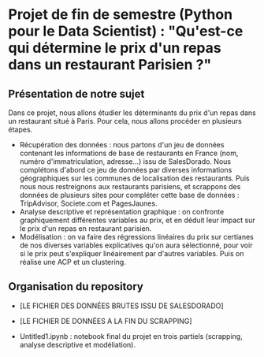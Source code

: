 # Projet de fin de semestre (Python pour le Data Scientist) : "Qu'est-ce qui détermine le prix d'un repas dans un restaurant Parisien ?"

## Présentation de notre sujet

Dans ce projet, nous allons étudier les déterminants du prix d'un repas dans un restaurant situé à Paris. Pour cela, nous allons procéder en plusieurs étapes.

  - Récupération des données : nous partons d'un jeu de données contenant les informations de base de restaurants en France (nom, numéro d'immatriculation, adresse...) issu de SalesDorado. Nous complétons d'abord ce jeu de données par diverses informations géographiques sur les communes de localisation des restaurants. Puis nous nous restreignons aux restaurants parisiens, et scrappons des données de plusieurs sites pour compléter cette base de données : TripAdvisor, Societe.com et PagesJaunes.
  - Analyse descriptive et représentation graphique : on confronte graphiquement différentes variables au prix, et en déduit leur impact sur le prix d'un repas en restaurant parisien. 
  - Modélisation : on va faire des régressions linéaires du prix sur certianes de nos diverses variables explicatives qu'on aura sélectionné, pour voir si le prix peut s'expliquer linéairement par d'autres variables. Puis on réalise une ACP et un clustering. 

## Organisation du repository

- [LE FICHIER DES DONNÉES BRUTES ISSU DE SALESDORADO]

- [LE FICHIER DE DONNÉES A LA FIN DU SCRAPPING]

- Untitled1.ipynb : notebook final du projet en trois partiels (scrapping, analyse descriptive et modéliation).

